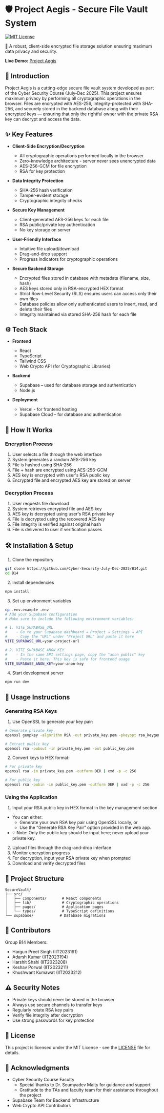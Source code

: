 # 🛡️ Project Aegis - Secure File Vault System

[![MIT License](https://img.shields.io/badge/License-MIT-green.svg)](https://choosealicense.com/licenses/mit/)

🔐 A robust, client-side encrypted file storage solution ensuring maximum data privacy and security.

**Live Demo:** [Project Aegis](https://aegisone.vercel.app)

## 📖 Introduction

Project Aegis is a cutting-edge secure file vault system developed as part of the Cyber Security Course (July-Dec 2025). This project ensures maximum privacy by performing all cryptographic operations in the browser. Files are encrypted with AES-256, integrity-protected with SHA-256, and securely stored in the backend database along with their encrypted keys — ensuring that only the rightful owner with the private RSA key can decrypt and access the data.

## ✨ Key Features

- **Client-Side Encryption/Decryption**
  - All cryptographic operations performed locally in the browser
  - Zero-knowledge architecture - server never sees unencrypted data
  - AES-256-GCM for file encryption
  - RSA for key protection

- **Data Integrity Protection**
  - SHA-256 hash verification
  - Tamper-evident storage
  - Cryptographic integrity checks

- **Secure Key Management**
  - Client-generated AES-256 keys for each file
  - RSA public/private key authentication
  - No key storage on server

- **User-Friendly Interface**
  - Intuitive file upload/download
  - Drag-and-drop support
  - Progress indicators for cryptographic operations

- **Secure Backend Storage**
  - Encrypted files stored in database with metadata (filename, size, hash)
  - AES keys stored only in RSA-encrypted HEX format
  - Strict Row-Level Security (RLS) ensures users can access only their own files
  - Database policies allow only authenticated users to insert, read, and delete their files
  - Integrity maintained via stored SHA-256 hash for each file

## ⚙️ Tech Stack

- **Frontend**
  - React
  - TypeScript
  - Tailwind CSS
  - Web Crypto API (for Cryptographic Libraries)

- **Backend**
  - Supabase – used for database storage and authentication
  - Node.js

- **Deployment**
  - Vercel - for frontend hosting
  - Supabase Cloud – for database and authentication

## 🚀 How It Works

### Encryption Process
1. User selects a file through the web interface
2. System generates a random AES-256 key
3. File is hashed using SHA-256
4. File + hash are encrypted using AES-256-GCM
5. AES key is encrypted with user's RSA public key
6. Encrypted file and encrypted AES key are stored on server

### Decryption Process
1. User requests file download
2. System retrieves encrypted file and AES key
3. AES key is decrypted using user's RSA private key
4. File is decrypted using the recovered AES key
5. File integrity is verified against original hash
6. File is delivered to user if verification passes

## 🛠️ Installation & Setup

1. Clone the repository
```bash
git clone https://github.com/Cyber-Security-July-Dec-2025/B14.git
cd B14
```

2. Install dependencies
```bash
npm install
```

3. Set up environment variables
```bash
cp .env.example .env
# Add your Supabase configuration
# Make sure to include the following environment variables:

# 1. VITE_SUPABASE_URL
#    - Go to your Supabase dashboard → Project → Settings → API
#    - Copy the "URL" under "Project URL" and paste it here
VITE_SUPABASE_URL=your-project-url

# 2. VITE_SUPABASE_ANON_KEY
#    - In the same API settings page, copy the "anon public" key
#    - Paste it here. This key is safe for frontend usage
VITE_SUPABASE_ANON_KEY=your-anon-key
```

4. Start development server
```bash
npm run dev
```

## 🔑 Usage Instructions

### Generating RSA Keys

1. Use OpenSSL to generate your key pair:
```bash
# Generate private key
openssl genpkey -algorithm RSA -out private_key.pem -pkeyopt rsa_keygen_bits:2048

# Extract public key
openssl rsa -pubout -in private_key.pem -out public_key.pem
```

2. Convert keys to HEX format:
```bash
# For private key
openssl rsa -in private_key.pem -outform DER | xxd -p -c 256

# For public key
openssl rsa -pubin -in public_key.pem -outform DER | xxd -p -c 256
```

### Using the Application

1. Input your RSA public key in HEX format in the key management section
- You can either:
  - Generate your own RSA key pair using OpenSSL locally, or
  - Use the “Generate RSA Key Pair” option provided in the web app.
- 💡 Note: Only the public key should be input here; never upload your private key.
2. Upload files through the drag-and-drop interface
3. Monitor encryption progress
4. For decryption, input your RSA private key when prompted
5. Download and verify decrypted files

## 📂 Project Structure

```
SecureVault/
├── src/
│   ├── components/       # React components
│   ├── lib/              # Cryptographic operations
│   ├── pages/            # Application pages
│   └── types/            # TypeScript definitions
└── supabase/            # Database migrations
```

## 👥 Contributors

Group B14 Members:
- Hargun Preet Singh (IIT2023191)
- Adarsh Kumar (IIT2023194)
- Harshit Shahi (IIT2023208)
- Keshav Porwal (IIT2023211)
- Khushwant Kumawat (IIT2023212)

## ⚠️ Security Notes

- Private keys should never be stored in the browser
- Always use secure channels to transfer keys
- Regularly rotate RSA key pairs
- Verify file integrity after decryption
- Use strong passwords for key protection

## 📜 License

This project is licensed under the MIT License - see the [LICENSE](LICENSE) file for details.

## 🙏 Acknowledgments

- Cyber Security Course Faculty
  - Special thanks to Dr. Soumyadev Maity for guidance and support
  - Gratitude to the TAs and faculty team for their assistance throughout the project
- Supabase Team for Backend Infrastructure
- Web Crypto API Contributors

